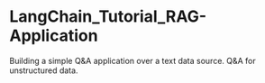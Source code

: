 # LangChain_Tutorial_RAG-Application
Building a simple Q&A application over a text data source. Q&A for unstructured data.
